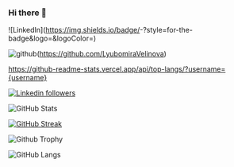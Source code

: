 ### Hi there 👋

<!--
**LyubomiraVelinova/LyubomiraVelinova** is a ✨ _special_ ✨ repository because its `README.md` (this file) appears on your GitHub profile.

Here are some ideas to get you started:

- 🔭 I’m currently working on ...
- 🌱 I’m currently learning ...
- 👯 I’m looking to collaborate on ...
- 🤔 I’m looking for help with ...
- 💬 Ask me about ...
- 📫 How to reach me: ...
- 😄 Pronouns: ...
- ⚡ Fun fact: ...
-->

![LinkedIn](https://img.shields.io/badge/<Badge Text>-<Background Color>?style=for-the-badge&logo=<Icon Name>&logoColor=<Logo Color>)


![github](https://img.shields.io/badge/GitHub-000000?style=for-the-badge&logo=GitHub&logoColor=white)(https://github.com/LyubomiraVelinova)

https://github-readme-stats.vercel.app/api/top-langs/?username={username}

<a href="www.linkedin.com/in/lyubomira-velinova">
    <img alt="Linkedin followers" src="https://img.shields.io/badge/followers-1.9K-blue?color=blue&logo=linkedin">
  </a>
  
  
  
![GitHub Stats](https://github-readme-stats.vercel.app/api?username=LyubomiraVelinova&show_icons=true&theme=radical)

[![GitHub Streak](https://github-readme-streak-stats.herokuapp.com?user=LyubomiraVelinova&theme=blueberry&date_format=M%20j%5B%2C%20Y%5D)](https://git.io/streak-stats)

![Github Trophy](https://github-profile-trophy.vercel.app/?username=LyubomiraVelinova&theme=discord)

![GitHub Langs](https://github-readme-stats.vercel.app/api/top-langs/?username=LyubomiraVelinova&layout=compact&theme=blue-green)

